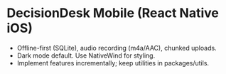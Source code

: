 # DecisionDesk Mobile (React Native iOS)

- Offline-first (SQLite), audio recording (m4a/AAC), chunked uploads.
- Dark mode default. Use NativeWind for styling.
- Implement features incrementally; keep utilities in packages/utils.
